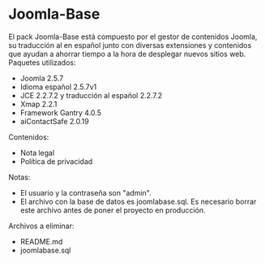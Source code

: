Joomla-Base
===========

El pack Joomla-Base está compuesto por el gestor de contenidos Joomla, su traducción al en español junto con diversas extensiones y contenidos que ayudan a ahorrar tiempo a la hora de desplegar nuevos sitios web.
Paquetes utilizados:
- Joomla 2.5.7
- Idioma español 2.5.7v1
- JCE 2.2.7.2 y traducción al español 2.2.7.2
- Xmap 2.2.1
- Framework Gantry 4.0.5
- aiContactSafe 2.0.19

Contenidos:
- Nota legal
- Política de privacidad

Notas:
- El usuario y la contraseña son "admin".
- El archivo con la base de datos es joomlabase.sql. Es necesario borrar este archivo antes de poner el proyecto en producción.

Archivos a eliminar:
- README.md
- joomlabase.sql